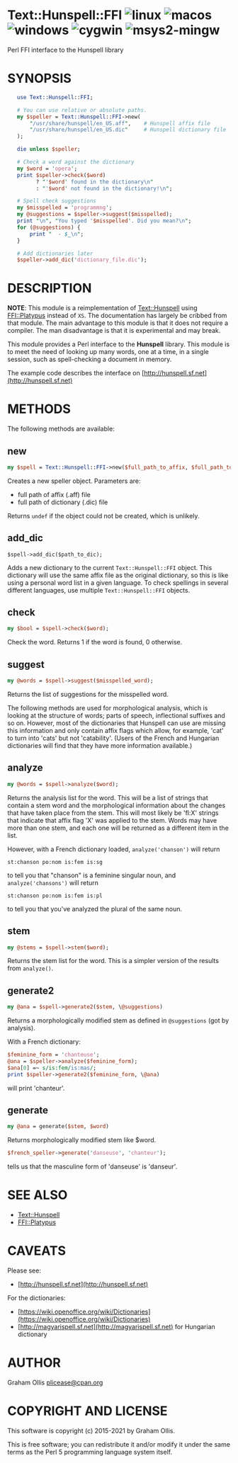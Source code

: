 # Text::Hunspell::FFI ![linux](https://github.com/uperl/Text-Hunspell-FFI/workflows/linux/badge.svg) ![macos](https://github.com/uperl/Text-Hunspell-FFI/workflows/macos/badge.svg) ![windows](https://github.com/uperl/Text-Hunspell-FFI/workflows/windows/badge.svg) ![cygwin](https://github.com/uperl/Text-Hunspell-FFI/workflows/cygwin/badge.svg) ![msys2-mingw](https://github.com/uperl/Text-Hunspell-FFI/workflows/msys2-mingw/badge.svg)

Perl FFI interface to the Hunspell library

# SYNOPSIS

```perl
   use Text::Hunspell::FFI;

   # You can use relative or absolute paths.
   my $speller = Text::Hunspell::FFI->new(
       "/usr/share/hunspell/en_US.aff",    # Hunspell affix file
       "/usr/share/hunspell/en_US.dic"     # Hunspell dictionary file
   );

   die unless $speller;

   # Check a word against the dictionary
   my $word = 'opera';
   print $speller->check($word)
         ? "'$word' found in the dictionary\n"
         : "'$word' not found in the dictionary!\n";

   # Spell check suggestions
   my $misspelled = 'programmng';
   my @suggestions = $speller->suggest($misspelled);
   print "\n", "You typed '$misspelled'. Did you mean?\n";
   for (@suggestions) {
       print "  - $_\n";
   }

   # Add dictionaries later
   $speller->add_dic('dictionary_file.dic');
```

# DESCRIPTION

**NOTE**: This module is a reimplementation of [Text::Hunspell](https://metacpan.org/pod/Text::Hunspell)
using [FFI::Platypus](https://metacpan.org/pod/FFI::Platypus) instead of `XS`.  The documentation has
largely be cribbed from that module.  The main advantage to this
module is that it does not require a compiler.  The man disadvantage
is that it is experimental and may break.

This module provides a Perl interface to the **Hunspell** library.
This module is to meet the need of looking up many words,
one at a time, in a single session, such as spell-checking
a document in memory.

The example code describes the interface on [http://hunspell.sf.net](http://hunspell.sf.net)

# METHODS

The following methods are available:

## new

```perl
my $spell = Text::Hunspell::FFI->new($full_path_to_affix, $full_path_to_dic);
```

Creates a new speller object. Parameters are:

- full path of affix (.aff) file
- full path of dictionary (.dic) file

Returns `undef` if the object could not be created, which is unlikely.

## add\_dic

```
$spell->add_dic($path_to_dic);
```

Adds a new dictionary to the current `Text::Hunspell::FFI` object. This dictionary
will use the same affix file as the original dictionary, so this is like using
a personal word list in a given language. To check spellings in several
different languages, use multiple `Text::Hunspell::FFI` objects.

## check

```perl
my $bool = $spell->check($word);
```

Check the word. Returns 1 if the word is found, 0 otherwise.

## suggest

```perl
my @words = $spell->suggest($misspelled_word);
```

Returns the list of suggestions for the misspelled word.

The following methods are used for morphological analysis, which is looking
at the structure of words; parts of speech, inflectional suffixes and so on.
However, most of the dictionaries that Hunspell can use are missing this
information and only contain affix flags which allow, for example, 'cat' to
turn into 'cats' but not 'catability'. (Users of the French and Hungarian
dictionaries will find that they have more information available.)

## analyze

```perl
my @words = $spell->analyze($word);
```

Returns the analysis list for the word. This will be a list of
strings that contain a stem word and the morphological information
about the changes that have taken place from the stem. This will
most likely be 'fl:X' strings that indicate that affix flag 'X'
was applied to the stem. Words may have more than one stem, and
each one will be returned as a different item in the list.

However, with a French dictionary loaded, `analyze('chanson')` will return

```
st:chanson po:nom is:fem is:sg
```

to tell you that "chanson" is a feminine singular noun, and
`analyze('chansons')` will return

```
st:chanson po:nom is:fem is:pl
```

to tell you that you've analyzed the plural of the same noun.

## stem

```perl
my @stems = $spell->stem($word);
```

Returns the stem list for the word. This is a simpler version of the
results from `analyze()`.

## generate2

```perl
my @ana = $spell->generate2($stem, \@suggestions)
```

Returns a morphologically modified stem as defined in
`@suggestions` (got by analysis).

With a French dictionary:

```perl
$feminine_form = 'chanteuse';
@ana = $speller->analyze($feminine_form);
$ana[0] =~ s/is:fem/is:mas/;
print $speller->generate2($feminine_form, \@ana)
```

will print 'chanteur'.

## generate

```perl
my @ana = generate($stem, $word)
```

Returns morphologically modified stem like $word.

```perl
$french_speller->generate('danseuse', 'chanteur');
```

tells us that the masculine form of 'danseuse' is 'danseur'.

# SEE ALSO

- [Text::Hunspell](https://metacpan.org/pod/Text::Hunspell)
- [FFI::Platypus](https://metacpan.org/pod/FFI::Platypus)

# CAVEATS

Please see:

- [http://hunspell.sf.net](http://hunspell.sf.net)

For the dictionaries:

- [https://wiki.openoffice.org/wiki/Dictionaries](https://wiki.openoffice.org/wiki/Dictionaries)
- [http://magyarispell.sf.net](http://magyarispell.sf.net) for Hungarian dictionary

# AUTHOR

Graham Ollis <plicease@cpan.org>

# COPYRIGHT AND LICENSE

This software is copyright (c) 2015-2021 by Graham Ollis.

This is free software; you can redistribute it and/or modify it under
the same terms as the Perl 5 programming language system itself.
